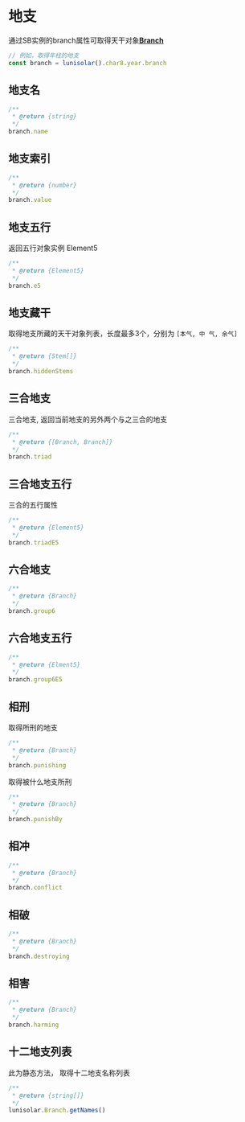 # 地支

通过SB实例的branch属性可取得天干对象[**Branch**](../../api/branch.md)

```typescript
// 例如，取得年柱的地支
const branch = lunisolar().char8.year.branch
```

## 地支名

```typescript
/**
 * @return {string}
 */
branch.name
```

## 地支索引

```typescript
/**
 * @return {number}
 */
branch.value
```

## 地支五行

返回五行对象实例 Element5

```typescript
/**
 * @return {Element5}
 */
branch.e5
```

## 地支藏干

取得地支所藏的天干对象列表，长度最多3个，分别为 `[本气, 中 气, 余气]`

```typescript
/**
 * @return {Stem[]}
 */
branch.hiddenStems
```

## 三合地支

三合地支, 返回当前地支的另外两个与之三合的地支

```typescript
/**
 * @return {[Branch, Branch]}
 */
branch.triad
```

## 三合地支五行

三合的五行属性

```typescript
/**
 * @return {Element5}
 */
branch.triadE5
```

## 六合地支

```typescript
/**
 * @return {Branch}
 */
branch.group6
```

## 六合地支五行

```typescript
/**
 * @return {Elment5}
 */
branch.group6E5
```

## 相刑

取得所刑的地支

```typescript
/**
 * @return {Branch}
 */
branch.punishing
```

取得被什么地支所刑

```typescript
/**
 * @return {Branch}
 */
branch.punishBy
```

## 相冲

```typescript
/**
 * @return {Branch}
 */
branch.conflict
```

## 相破

```typescript
/**
 * @return {Branch}
 */
branch.destroying
```

## 相害

```typescript
/**
 * @return {Branch}
 */
branch.harming
```

## 十二地支列表

此为静态方法， 取得十二地支名称列表

```typescript
/**
 * @return {string[]}
 */
lunisolar.Branch.getNames()
```
